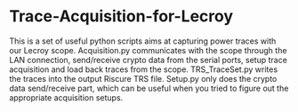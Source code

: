 # Trace-Acquisition-for-Lecroy
This is a set of useful python scripts aims at capturing power traces with our Lecroy scope. Acquisition.py communicates with the scope through the LAN connection, send/receive crypto data from the serial ports, setup trace acquisition and load back traces from the scope. TRS_TraceSet.py writes the traces into the output Riscure TRS file. Setup.py only does the crypto data send/receive part, which can be useful when you tried to figure out the appropriate acquisition setups.  
